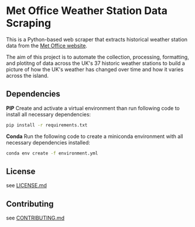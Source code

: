 # Met Office Weather Station Data Scraping
This is a Python-based web scraper that extracts historical weather station data from the [Met Office website](https://www.metoffice.gov.uk/research/climate/maps-and-data/historic-station-data).

The aim of this project is to automate the collection, processing, formatting, and plotitng of data across the UK's 37 historic weather stations to build a picture of how the UK's weather has changed over time and how it varies across the island.

## Dependencies
**PIP**
Create and activate a virtual environment than run following code to install
all necessary dependencies:
```bash
pip install -r requirements.txt
```

**Conda**
Run the following code to create a miniconda environment with all necessary
dependencies installed:
```bash
conda env create -f environment.yml
```

## License
see [LICENSE.md](LICENSE.md)

## Contributing
see [CONTRIBUTING.md](CONTRIBUTING.md)